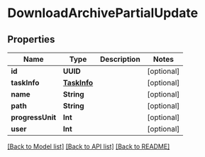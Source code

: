 # DownloadArchivePartialUpdate

## Properties

Name | Type | Description | Notes
------------ | ------------- | ------------- | -------------
**id** | **UUID** |  | [optional] 
**taskInfo** | [**TaskInfo**](TaskInfo.md) |  | [optional] 
**name** | **String** |  | [optional] 
**path** | **String** |  | [optional] 
**progressUnit** | **Int** |  | [optional] 
**user** | **Int** |  | [optional] 

[[Back to Model list]](../#documentation-for-models) [[Back to API list]](../#documentation-for-api-endpoints) [[Back to README]](../)


